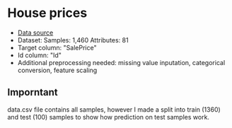 # House prices

 - [Data source](https://www.kaggle.com/c/house-prices-advanced-regression-techniques/data)
 - Dataset: Samples: 1,460 Attributes: 81
 - Target column: "SalePrice"
 - Id column: "Id"
 - Additional preprocessing needed: missing value inputation, categorical conversion, feature scaling

## Imporntant

data.csv file contains all samples, however I made a split into train (1360) and test (100) samples to show how prediction on test samples work.
